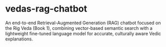 # vedas-rag-chatbot
An end-to-end Retrieval-Augmented Generation (RAG) chatbot focused on the Rig Veda (Book 1), combining vector-based semantic search with a lightweight fine-tuned language model for accurate, culturally aware Vedic explanations.

